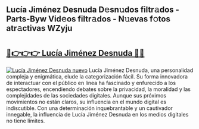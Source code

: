 ## Lucía Jiménez Desnuda D𝚎sn𝚞dos filtr𝚊dos - Parts-Byw Vid𝚎os filtr𝚊dos - N𝚞evas f𝚘tos atr𝚊ctivas WZyju

# <h2><a href="http://mbbs0w.tromn.icu/?c=Luc%c3%ada+Jim%c3%a9nez+Desnuda">🔗👉👉👉 Lucía Jiménez Desnuda 🔗🔗</a></h2>

[![Lucía Jiménez Desnuda nuevo](https://i.imgur.com/pEAQMta.gif)](http://mbbs0w.tromn.icu/?c=Luc%c3%ada+Jim%c3%a9nez+Desnuda)
Lucía Jiménez Desnuda, una personalidad compleja y enigmática, elude la categorización fácil. Su forma innovadora de interactuar con el público en línea ha fascinado y enfurecido a los espectadores, encendiendo debates sobre la privacidad, la moralidad y las complejidades de las sociedades digitales. Aunque sus próximos movimientos no están claros, su influencia en el mundo digital es indiscutible. Con una determinación inquebrantable y un cautivador innegable, la influencia de Lucía Jiménez Desnuda en los medios digitales no tiene límites.
